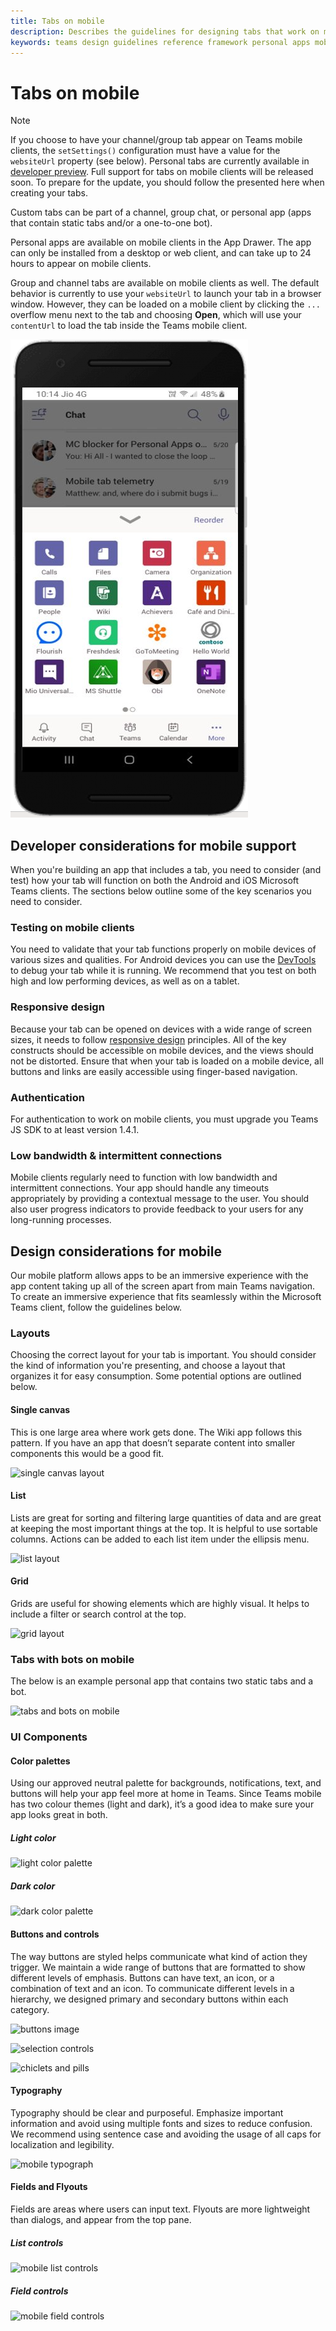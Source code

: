 ```yaml
---
title: Tabs on mobile
description: Describes the guidelines for designing tabs that work on mobile.
keywords: teams design guidelines reference framework personal apps mobile tabs
---
```

# Tabs on mobile

> [!NOTE]
> If you choose to have your channel/group tab appear on Teams mobile clients, the `setSettings()` configuration must have a value for the `websiteUrl` property (see below). Personal tabs are currently available in [developer preview](~/resources/dev-preview/developer-preview-intro.md). Full support for tabs on mobile clients will be released soon. To prepare for the update, you should follow the presented here when creating your tabs.

Custom tabs can be part of a channel, group chat, or personal app (apps that contain static tabs and/or a one-to-one bot).

Personal apps are available on mobile clients in the App Drawer. The app can only be installed from a desktop or web client, and can take up to 24 hours to appear on mobile clients.

Group and channel tabs are available on mobile clients as well. The default behavior is currently to use your `websiteUrl` to launch your tab in a browser window. However, they can be loaded on a mobile client by clicking the `...` overflow menu next to the tab and choosing **Open**, which will use your `contentUrl` to load the tab inside the Teams mobile client.

![mobile app drawer](../../assets/images/personal-app-mobile.png)

## Developer considerations for mobile support

When you're building an app that includes a tab, you need to consider (and test) how your tab will function on both the Android and iOS Microsoft Teams clients. The sections below outline some of the key scenarios you need to consider.

### Testing on mobile clients

You need to validate that your tab functions properly on mobile devices of various sizes and qualities. For Android devices you can use the [DevTools](~/tabs/how-to/developer-tools.md) to debug your tab while it is running. We recommend that you test on both high and low performing devices, as well as on a tablet.

### Responsive design

Because your tab can be opened on devices with a wide range of screen sizes, it needs to follow [responsive design](https://www.w3schools.com/html/html_responsive.asp) principles. All of the key constructs should be accessible on mobile devices, and the views should not be distorted. Ensure that when your tab is loaded on a mobile device, all buttons and links are easily accessible using finger-based navigation.

### Authentication

For authentication to work on mobile clients, you must upgrade you Teams JS SDK to at least version 1.4.1.

### Low bandwidth & intermittent connections

Mobile clients regularly need to function with low bandwidth and intermittent connections. Your app should handle any timeouts appropriately by providing a contextual message to the user. You should also user progress indicators to provide feedback to your users for any long-running processes.

## Design considerations for mobile

Our mobile platform allows apps to be an immersive experience with the app content taking up all of the screen apart from main Teams navigation. To create an immersive experience that fits seamlessly within the Microsoft Teams client, follow the guidelines below.

### Layouts

Choosing the correct layout for your tab is important. You should consider the kind of information you're presenting, and choose a layout that organizes it for easy consumption. Some potential options are outlined below.

#### Single canvas

This is one large area where work gets done. The Wiki app follows this pattern. If you have an app that doesn’t separate content into smaller components this would be a good fit.

![single canvas layout](~/assets/images/mobile-single-canvas.png)

#### List

Lists are great for sorting and filtering large quantities of data and are great at keeping the most important things at the top. It is helpful to use sortable columns. Actions can be added to each list item under the ellipsis menu.

![list layout](~/assets/images/mobile-list.png)

#### Grid

Grids are useful for showing elements which are highly visual. It helps to include a filter or search control at the top.

![grid layout](~/assets/images/mobile-grid.png)

### Tabs with bots on mobile

The below is an example personal app that contains two static tabs and a bot.

![tabs and bots on mobile](~/assets/images/mobile-tab-with-bot.png)

### UI Components

#### Color palettes

Using our approved neutral palette for backgrounds, notifications, text, and buttons will help your app feel more at home in Teams. Since Teams mobile has two colour themes (light and dark), it’s a good idea to make sure your app looks great in both.

##### Light color

![light color palette](~/assets/images/light-color.png)

##### Dark color

![dark color palette](~/assets/images/dark-color.png)

#### Buttons and controls

The way buttons are styled helps communicate what kind of action they trigger. We maintain a wide range of buttons that are formatted to show different levels of emphasis. Buttons can have text, an icon, or a combination of text and an icon. To communicate different levels in a hierarchy, we designed primary and secondary buttons within each category.

![buttons image](~/assets/images/buttons.png)

![selection controls](~/assets/images/selection-controls.png)

![chiclets and pills](~/assets/images/chiclets-and-pills.png)

#### Typography

Typography should be clear and purposeful. Emphasize important information and avoid using multiple fonts and sizes to reduce confusion. We recommend using sentence case and avoiding the usage of all caps for localization and legibility.

![mobile typograph](~/assets/images/mobile-typography.png)

#### Fields and Flyouts

Fields are areas where users can input text. Flyouts are more lightweight than dialogs, and appear from the top pane.

##### List controls

![mobile list controls](~/assets/images/mobile-list-controls.png)

##### Field controls

![mobile field controls](~/assets/images/mobile-field-controls.png)
